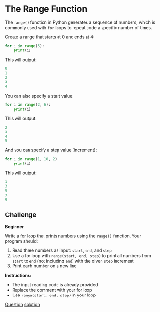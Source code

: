 # The Range Function

The `range()` function in Python generates a sequence of numbers, which is commonly used with `for` loops to repeat code a specific number of times.

Create a range that starts at 0 and ends at 4:

```python
for i in range(5):
    print(i)
```

This will output:

```python
0
1
2
3
4
```

You can also specify a start value:

```python
for i in range(2, 6):
    print(i)
```

This will output:

```python
2
3
4
5
```

And you can specify a step value (increment):

```python
for i in range(1, 10, 2):
    print(i)
```

This will output:

```python
1
3
5
7
9
```

## Challenge

**Beginner**

Write a for loop that prints numbers using the `range()` function. Your program should:

1. Read three numbers as input: `start`, `end`, and `step`
2. Use a for loop with `range(start, end, step)` to print all numbers from `start` to `end` (not including `end`) with the given `step` increment
3. Print each number on a new line

**Instructions:**

* The input reading code is already provided
* Replace the comment with your for loop
* Use `range(start, end, step)` in your loop

[Question](q.py) [solution](solution.py)